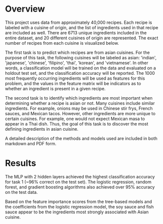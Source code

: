 
# Overview
This project uses data from approximately 40,000 recipes. Each recipe is labeled with a cuisine of origin, and the list of ingredients used in that recipe are included as well. There are 6713 unique ingredients included in the entire dataset, and 20 different cuisines of origin are represented. The exact number of recipes from each cuisine is visualized below.

The first task is to predict which recipes are from asian cuisines. For the purpose of this task, the following cuisines will be labeled as asian: 'indian', 'japanese', 'chinese', 'filipino', 'thai', 'korean', and 'vietnamese'. In other words, a classification model will be trained on the data and evaluated on a holdout test set, and the classification accuracy will be reported. The 1000 most frequently occurring ingredients will be used as features for this problem, and the values in the feature matrix will be indicators as to whether an ingredient is present in a given recipe.

The second task is to identify which ingredients are most important when determining whether a recipe is asian or not. Many cuisines include similar ingredients. For example, onions may be used in Chinese stir frys, French sauces, and Mexican tacos. However, other ingredients are more unique to certain cuisines. For example, one would not expect Mexican masa to appear in a Thai dish. Thus, the goal of this task is to discover the most defining ingredients in asian cuisine.

A detailed description of the methods and models used are included in both markdown and PDF form. 

# Results
The MLP with 2 hidden layers achieved the highest classification accuracy for task 1 (~96% correct on the test set). The logistic regression, random forest, and gradient boosting algorithms also achieved over 95% accuracy on the test data. 

Based on the feature importance scores from the tree-based models and the coefficients from the logistic regression model, the soy sauce and fish sauce appear to be the ingredients most strongly associated with Asian cuisine.
